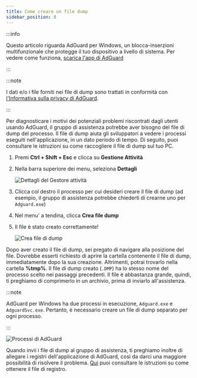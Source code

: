 ```yaml
---
title: Come creare un file dump
sidebar_position: 8
---
```


:::info

Questo articolo riguarda AdGuard per Windows, un blocca-inserzioni multifunzionale che protegge il tuo dispositivo a livello di sistema. Per vedere come funziona, [scarica l'app di AdGuard](https://agrd.io/download-kb-adblock)

:::

:::note

I dati e/o i file forniti nei file di dump sono trattati in conformità con [l'Informativa sulla privacy di AdGuard](https://adguard.com/en/privacy.html).

:::

Per diagnosticare i motivi dei potenziali problemi riscontrati dagli utenti usando AdGuard, il gruppo di assistenza potrebbe aver bisogno del file di dump del processo. Il file di dump aiuta gli sviluppatori a vedere i processi eseguiti nell'applicazione, in un dato periodo di tempo. Di seguito, puoi consultare le istruzioni su come raccogliere il file di dump sul tuo PC.

1. Premi **Ctrl + Shift + Esc** e clicca su **Gestione Attività**

1. Nella barra superiore dei menu, seleziona **Dettagli**

    ![Dettagli del Gestore attività](https://cdn.adtidy.org/public/Adguard/kb/Windows_dump/details_en.png)

1. Clicca col destro il processo per cui desideri creare il file di dump (ad esempio, il gruppo di assistenza potrebbe chiederti di crearne uno per `Adguard.exe`)

1. Nel menu' a tendina, clicca **Crea file dump**

1. Il file è stato creato correttamente!

    ![Crea file di dump](https://cdn.adtidy.org/public/Adguard/kb/Windows_dump/create_dump_file_en.png)

Dopo aver creato il file di dump, sei pregato di navigare alla posizione del file. Dovrebbe esserti richiesto di aprire la cartella contenente il file di dump, immediatamente dopo la sua creazione. Altrimenti, potrai trovarlo nella cartella **%tmp%**. Il file di dump creato (`.DMP`) ha lo stesso nome del processo scelto nei passaggi precedenti. Il file è abbastanza grande, quindi, ti preghiamo di comprimerlo in un archivio, prima di inviarlo all'assistenza.

:::note

AdGuard per Windows ha due processi in esecuzione, `Adguard.exe` e `AdguardSvc.exe`. Pertanto, è necessario creare un file di dump separato per ogni processo.

:::

![Processi di AdGuard](https://cdn.adtidy.org/public/Adguard/kb/Windows_dump/processes_en.png)

Quando invii i file di dump al gruppo di assistenza, ti preghiamo inoltre di allegare i registri dell'applicazione di AdGuard, così da darci una maggiore possibilità di risolvere il problema. [Qui](../adguard-logs) puoi consultare le istruzioni su come ottenere il file di registro.
